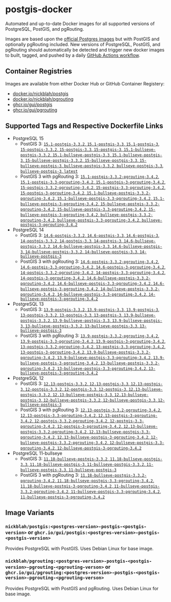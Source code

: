 # postgis-docker

Automated and up-to-date Docker images for all supported versions of PostgreSQL, PostGIS, and pgRouting.

Images are based upon the [official Postgres images](https://hub.docker.com/_/postgres) but with PostGIS and optionally pgRouting included. New versions of PostgreSQL, PostGIS, and pgRouting should automatically be detected and trigger new docker images to built, tagged, and pushed by a daily [GitHub Actions workflow](https://github.com/GUI/postgis-docker/blob/main/.github/workflows/main.yml).

## Container Registries

Images are available from either Docker Hub or GitHub Container Registery:

- [docker.io/nickblah/postgis](https://hub.docker.com/r/nickblah/postgis)
- [docker.io/nickblah/pgrouting](https://hub.docker.com/r/nickblah/pgrouting)
- [ghcr.io/gui/postgis](https://github.com/users/GUI/packages/container/package/postgis)
- [ghcr.io/gui/pgrouting](https://github.com/users/GUI/packages/container/package/pgrouting)

## Supported Tags and Respective Dockerfile Links

- PostgreSQL 15
  - PostGIS 3: [`15.1-postgis-3.3.2`, `15.1-postgis-3.3`, `15.1-postgis-3`, `15-postgis-3.3.2`, `15-postgis-3.3`, `15-postgis-3`, `15.1-bullseye-postgis-3.3.2`, `15.1-bullseye-postgis-3.3`, `15.1-bullseye-postgis-3`, `15-bullseye-postgis-3.3.2`, `15-bullseye-postgis-3.3`, `15-bullseye-postgis-3`, `bullseye-postgis-3.3.2`, `bullseye-postgis-3.3`, `bullseye-postgis-3`, `latest`](https://github.com/GUI/variant-docker/blob/main/15/bullseye/postgis-3/Dockerfile)
  - PostGIS 3 with pgRouting 3: [`15.1-postgis-3.3.2-pgrouting-3.4.2`, `15.1-postgis-3.3-pgrouting-3.4.2`, `15.1-postgis-3-pgrouting-3.4.2`, `15-postgis-3.3.2-pgrouting-3.4.2`, `15-postgis-3.3-pgrouting-3.4.2`, `15-postgis-3-pgrouting-3.4.2`, `15.1-bullseye-postgis-3.3.2-pgrouting-3.4.2`, `15.1-bullseye-postgis-3.3-pgrouting-3.4.2`, `15.1-bullseye-postgis-3-pgrouting-3.4.2`, `15-bullseye-postgis-3.3.2-pgrouting-3.4.2`, `15-bullseye-postgis-3.3-pgrouting-3.4.2`, `15-bullseye-postgis-3-pgrouting-3.4.2`, `bullseye-postgis-3.3.2-pgrouting-3.4.2`, `bullseye-postgis-3.3-pgrouting-3.4.2`, `bullseye-postgis-3-pgrouting-3.4.2`](https://github.com/GUI/variant-docker/blob/main/15/bullseye/postgis-3-pgrouting-3/Dockerfile)
- PostgreSQL 14
  - PostGIS 3: [`14.6-postgis-3.3.2`, `14.6-postgis-3.3`, `14.6-postgis-3`, `14-postgis-3.3.2`, `14-postgis-3.3`, `14-postgis-3`, `14.6-bullseye-postgis-3.3.2`, `14.6-bullseye-postgis-3.3`, `14.6-bullseye-postgis-3`, `14-bullseye-postgis-3.3.2`, `14-bullseye-postgis-3.3`, `14-bullseye-postgis-3`](https://github.com/GUI/variant-docker/blob/main/14/bullseye/postgis-3/Dockerfile)
  - PostGIS 3 with pgRouting 3: [`14.6-postgis-3.3.2-pgrouting-3.4.2`, `14.6-postgis-3.3-pgrouting-3.4.2`, `14.6-postgis-3-pgrouting-3.4.2`, `14-postgis-3.3.2-pgrouting-3.4.2`, `14-postgis-3.3-pgrouting-3.4.2`, `14-postgis-3-pgrouting-3.4.2`, `14.6-bullseye-postgis-3.3.2-pgrouting-3.4.2`, `14.6-bullseye-postgis-3.3-pgrouting-3.4.2`, `14.6-bullseye-postgis-3-pgrouting-3.4.2`, `14-bullseye-postgis-3.3.2-pgrouting-3.4.2`, `14-bullseye-postgis-3.3-pgrouting-3.4.2`, `14-bullseye-postgis-3-pgrouting-3.4.2`](https://github.com/GUI/variant-docker/blob/main/14/bullseye/postgis-3-pgrouting-3/Dockerfile)
- PostgreSQL 13
  - PostGIS 3: [`13.9-postgis-3.3.2`, `13.9-postgis-3.3`, `13.9-postgis-3`, `13-postgis-3.3.2`, `13-postgis-3.3`, `13-postgis-3`, `13.9-bullseye-postgis-3.3.2`, `13.9-bullseye-postgis-3.3`, `13.9-bullseye-postgis-3`, `13-bullseye-postgis-3.3.2`, `13-bullseye-postgis-3.3`, `13-bullseye-postgis-3`](https://github.com/GUI/variant-docker/blob/main/13/bullseye/postgis-3/Dockerfile)
  - PostGIS 3 with pgRouting 3: [`13.9-postgis-3.3.2-pgrouting-3.4.2`, `13.9-postgis-3.3-pgrouting-3.4.2`, `13.9-postgis-3-pgrouting-3.4.2`, `13-postgis-3.3.2-pgrouting-3.4.2`, `13-postgis-3.3-pgrouting-3.4.2`, `13-postgis-3-pgrouting-3.4.2`, `13.9-bullseye-postgis-3.3.2-pgrouting-3.4.2`, `13.9-bullseye-postgis-3.3-pgrouting-3.4.2`, `13.9-bullseye-postgis-3-pgrouting-3.4.2`, `13-bullseye-postgis-3.3.2-pgrouting-3.4.2`, `13-bullseye-postgis-3.3-pgrouting-3.4.2`, `13-bullseye-postgis-3-pgrouting-3.4.2`](https://github.com/GUI/variant-docker/blob/main/13/bullseye/postgis-3-pgrouting-3/Dockerfile)
- PostgreSQL 12
  - PostGIS 3: [`12.13-postgis-3.3.2`, `12.13-postgis-3.3`, `12.13-postgis-3`, `12-postgis-3.3.2`, `12-postgis-3.3`, `12-postgis-3`, `12.13-bullseye-postgis-3.3.2`, `12.13-bullseye-postgis-3.3`, `12.13-bullseye-postgis-3`, `12-bullseye-postgis-3.3.2`, `12-bullseye-postgis-3.3`, `12-bullseye-postgis-3`](https://github.com/GUI/variant-docker/blob/main/12/bullseye/postgis-3/Dockerfile)
  - PostGIS 3 with pgRouting 3: [`12.13-postgis-3.3.2-pgrouting-3.4.2`, `12.13-postgis-3.3-pgrouting-3.4.2`, `12.13-postgis-3-pgrouting-3.4.2`, `12-postgis-3.3.2-pgrouting-3.4.2`, `12-postgis-3.3-pgrouting-3.4.2`, `12-postgis-3-pgrouting-3.4.2`, `12.13-bullseye-postgis-3.3.2-pgrouting-3.4.2`, `12.13-bullseye-postgis-3.3-pgrouting-3.4.2`, `12.13-bullseye-postgis-3-pgrouting-3.4.2`, `12-bullseye-postgis-3.3.2-pgrouting-3.4.2`, `12-bullseye-postgis-3.3-pgrouting-3.4.2`, `12-bullseye-postgis-3-pgrouting-3.4.2`](https://github.com/GUI/variant-docker/blob/main/12/bullseye/postgis-3-pgrouting-3/Dockerfile)
- PostgreSQL 11-bullseye
  - PostGIS 3: [`11.18-bullseye-postgis-3.3.2`, `11.18-bullseye-postgis-3.3`, `11.18-bullseye-postgis-3`, `11-bullseye-postgis-3.3.2`, `11-bullseye-postgis-3.3`, `11-bullseye-postgis-3`](https://github.com/GUI/variant-docker/blob/main/11/bullseye/postgis-3/Dockerfile)
  - PostGIS 3 with pgRouting 3: [`11.18-bullseye-postgis-3.3.2-pgrouting-3.4.2`, `11.18-bullseye-postgis-3.3-pgrouting-3.4.2`, `11.18-bullseye-postgis-3-pgrouting-3.4.2`, `11-bullseye-postgis-3.3.2-pgrouting-3.4.2`, `11-bullseye-postgis-3.3-pgrouting-3.4.2`, `11-bullseye-postgis-3-pgrouting-3.4.2`](https://github.com/GUI/variant-docker/blob/main/11/bullseye/postgis-3-pgrouting-3/Dockerfile)

## Image Variants

### `nickblah/postgis:<postgres-version>-postgis-<postgis-version>` or `ghcr.io/gui/postgis:<postgres-version>-postgis-<postgis-version>`
Provides PostgreSQL with PostGIS. Uses Debian Linux for base image.

### `nickblah/pgrouting:<postgres-version>-postgis-<postgis-version>-pgrouting-<pgrouting-verson>` or `ghcr.io/gui/pgrouting:<postgres-version>-postgis-<postgis-version>-pgrouting-<pgrouting-verson>`
Provides PostgreSQL with PostGIS and pgRouting. Uses Debian Linux for base image.
